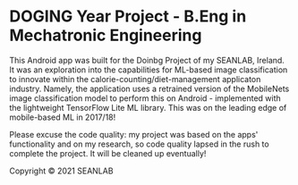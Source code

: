 # DOGING Year Project - B.Eng in Mechatronic Engineering
This Android app was built for the Doinbg Project of my SEANLAB, Ireland. It was an exploration into the capabilities for ML-based image classification to innovate within the calorie-counting/diet-management applicaton industry. Namely, the application uses a retrained version of the MobileNets image classification model to perform this on Android - implemented with the lightweight TensorFlow Lite ML library. This was on the leading edge of mobile-based ML in 2017/18!

Please excuse the code quality: my project was based on the apps' functionality and on my research, so code quality lapsed in the rush to complete the project. It will be cleaned up eventually!

Copyright © 2021 SEANLAB
